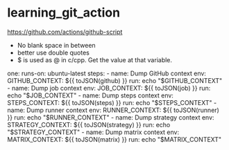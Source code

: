 # learning_git_action


https://github.com/actions/github-script



- No blank space in between
- better use double quotes
- $ is used as @ in c/cpp. Get the value at that variable.


one:
    runs-on: ubuntu-latest
    steps:
        - name: Dump GitHub context
        env:
            GITHUB_CONTEXT: ${{ toJSON(github) }}
        run: echo "$GITHUB_CONTEXT"
        - name: Dump job context
        env:
            JOB_CONTEXT: ${{ toJSON(job) }}
        run: echo "$JOB_CONTEXT"
        - name: Dump steps context
        env:
            STEPS_CONTEXT: ${{ toJSON(steps) }}
        run: echo "$STEPS_CONTEXT"
        - name: Dump runner context
        env:
            RUNNER_CONTEXT: ${{ toJSON(runner) }}
        run: echo "$RUNNER_CONTEXT"
        - name: Dump strategy context
        env:
            STRATEGY_CONTEXT: ${{ toJSON(strategy) }}
        run: echo "$STRATEGY_CONTEXT"
        - name: Dump matrix context
        env:
            MATRIX_CONTEXT: ${{ toJSON(matrix) }}
        run: echo "$MATRIX_CONTEXT"